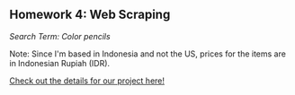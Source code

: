 ## Homework 4: Web Scraping

*Search Term: Color pencils*

Note: Since I'm based in Indonesia and not the US, prices for the items are in Indonesian Rupiah (IDR). 

[Check out the details for our project here!](https://github.com/mikeizbicki/cmc-csci040/tree/2020fall/hw_04)
